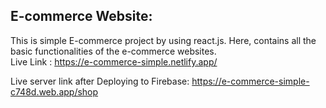 ## E-commerce Website:
This is simple E-commerce project by using react.js. Here, contains all the basic functionalities of the e-commerce websites.</br>
Live Link : https://e-commerce-simple.netlify.app/

Live server link after Deploying to Firebase:
https://e-commerce-simple-c748d.web.app/shop

